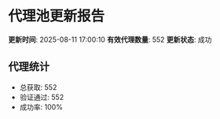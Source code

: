 # 代理池更新报告

**更新时间**: 2025-08-11 17:00:10
**有效代理数量**: 552
**更新状态**:  成功

## 代理统计
- 总获取: 552
- 验证通过: 552
- 成功率: 100%
